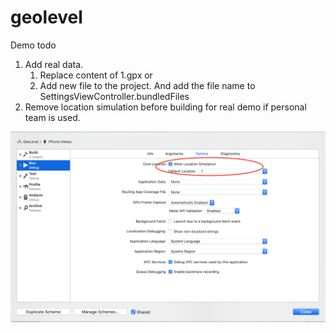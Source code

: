 # geolevel

Demo todo
1. Add real data.
    1. Replace content of 1.gpx or
    1. Add new file to the project. And add the file name to SettingsViewController.bundledFiles
1. Remove location simulation before building for real demo if personal team is used.

![](location_sim.png)

